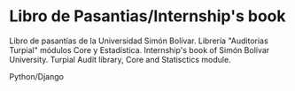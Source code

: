 # Libro de Pasantias/Internship's book
Libro de pasantías de la Universidad Simón Bolívar. Librería "Auditorias Turpial" módulos Core y Estadística.
Internship's book of Simón Bolívar University. Turpial Audit library, Core and Statisctics module. 

Python/Django
